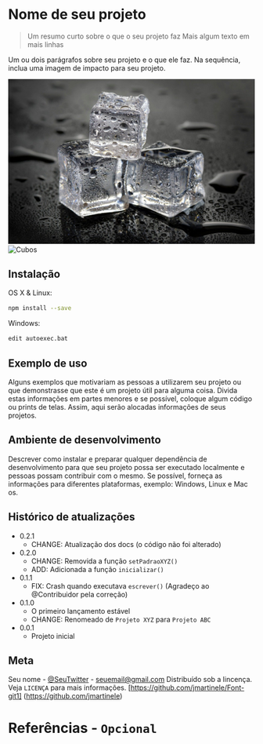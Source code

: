 # Nome de seu projeto
> Um resumo curto sobre o que o seu projeto faz
> Mais algum texto em mais linhas

Um ou dois parágrafos sobre seu projeto
e o que ele faz. Na sequência, inclua uma imagem de impacto para seu projeto.

![Cubos](cubos.jpg "Cubos de gelo do projeto")
![Cubos][imagem]

[comentario]: <> (Acima foi colocada imagem tanto com caminho relativo, como com uso de variável que está no final.)

## Instalação

OS X & Linux:
```sh
npm install --save
```

Windows:
```sh
edit autoexec.bat
```

## Exemplo de uso

Alguns exemplos que motivariam as pessoas a utilizarem seu projeto ou que demonstrasse que este é um projeto útil para alguma coisa. Divida estas informações em partes menores e se possível, coloque algum código ou prints de telas. Assim, aqui serão alocadas informações de seus projetos.

## Ambiente de desenvolvimento

Descrever como instalar e preparar qualquer dependência de desenvolvimento para que seu projeto possa ser executado localmente e pessoas possam contribuir com o mesmo. Se possível, forneça as informações para diferentes plataformas, exemplo: Windows, Linux e Mac os.

## Histórico de atualizações

* 0.2.1
    * CHANGE: Atualização dos docs (o código não foi alterado)
* 0.2.0
    * CHANGE: Removida a função `setPadraoXYZ()`
    * ADD: Adicionada a função `inicializar()`
* 0.1.1
    * FIX: Crash quando executava `escrever()` (Agradeço ao @Contribuidor pela correção)
* 0.1.0
    * O primeiro lançamento estável
    * CHANGE: Renomeado de `Projeto XYZ` para `Projeto ABC`
* 0.0.1
    * Projeto inicial

## Meta

Seu nome - [@SeuTwitter](https://twitter.com/) - seuemail@gmail.com
Distribuído sob a lincença. Veja `LICENÇA` para mais informações.
[https://github.com/jmartinele/Font-git1]
(https://github.com/jmartinele)


# Referências - `Opcional`

[imagem]: https://cdn.pixabay.com/photo/2021/04/28/23/58/ice-6215207_960_720.jpg